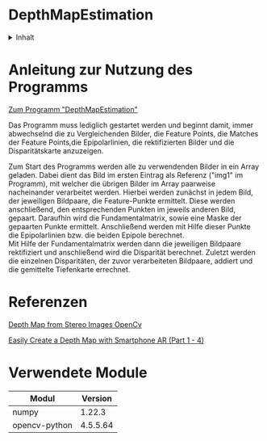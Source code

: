 # DepthMapEstimation

<!-- TABLE OF CONTENTS -->
<details>
  <summary>Inhalt</summary>
  <ol>
    <li>
      <a href="#anleitung-zur-nutzung-des-programms">Anleitung zur Nutzung des Programms</a>
    </li>
    <li><a href="#referenzen">Referenzen</a></li>
    <li><a href="#verwendete-module">Verwendete Module</a></li>
  </ol>
</details>

# Anleitung zur Nutzung des Programms 
[Zum Programm "DepthMapEstimation"](DepthMapEstimation.py)

Das Programm muss lediglich gestartet werden und beginnt damit, immer abwechselnd die zu Vergleichenden Bilder, die Feature Points, die Matches der Feature Points,die  Epipolarlinien, die rektifizierten Bilder und die Disparitätskarte anzuzeigen. 

Zum Start des Programms werden alle zu verwendenden Bilder in ein Array geladen. Dabei dient das Bild im ersten Eintrag als Referenz ("img1" im Programm), mit welcher die übrigen Bilder im Array paarweise nacheinander verarbeitet werden. 
Hierbei werden zunächst in jedem Bild, der jeweiligen Bildpaare, die Feature-Punkte ermittelt. Diese werden anschließend, den entsprechenden Punkten im jeweils anderen Bild, gepaart. Daraufhin wird die Fundamentalmatrix, sowie eine Maske der gepaarten Punkte ermittelt. Anschließend werden mit Hilfe dieser Punkte die Epipolarlinien bzw. die beiden Epipole berechnet. 	
Mit Hilfe der Fundamentalmatrix werden dann die jeweiligen Bildpaare rektifiziert und anschließend wird die Disparität berechnet. Zuletzt werden die einzelnen Disparitäten, der zuvor verarbeiteten Bildpaare, addiert und die gemittelte Tiefenkarte errechnet.


# Referenzen
[Depth Map from Stereo Images OpenCv](https://docs.opencv.org/4.x/dd/d53/tutorial_py_depthmap.html)

[Easily Create a Depth Map with Smartphone AR (Part 1 - 4)](https://www.andreasjakl.com/easily-create-depth-maps-with-smartphone-ar-part-1/)

# Verwendete Module
|Modul          |Version    |
|---------------|-----------|
|numpy          |1.22.3     |
|opencv-python  |4.5.5.64   |
